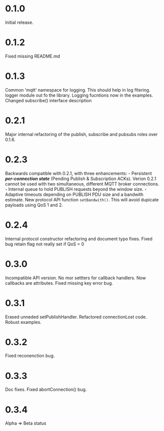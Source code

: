 0.1.0
=====
Initial release.

0.1.2
=====
Fixed missing README.md

0.1.3
=====
Common 'mqtt' namespace for logging. This should help in log fltering.
logger module out fo the library. Logging fucntions now in the examples.
Changed subscribe() interface description

0.2.1
=====
Major internal refactoring of the publish,  subscribe and pubsubs roles over 0.1.6.
 
0.2.3
===== 
Backwards compatible with 0.2.1, with three enhancements:
    - Persistent ***per-connection state*** (Pending Publish & Subscription ACKs). Verion 0.2.1 cannot be used with two simultaneous, different MQTT broker connections.
    - Internal queue to hold PUBLISH requests beyond the window size.
    - Adaptive timeouts depending on PUBLISH PDU size and a bandwith estimate. New protocol API function `setBandwith()`. This will avoid dupicate payloads using QoS 1 and 2.

0.2.4
=====
Internal protocol constructor refactoring and document typo fixes.
Fixed bug retain flag not really set if QoS = 0

0.3.0
=====
Incompatible API version. No mor settters for callback handlers. 
Now callbacks are attributes.
Fixed missing key error bug.

0.3.1
=====
Erased unneded setPublishHandler.
Refactored connectionLost code.
Robust examples.

0.3.2
=====
Fixed reconenction bug.

0.3.3
=====
Doc fixes.
Fixed abortConnection() bug.

0.3.4
=====
Alpha => Beta status


